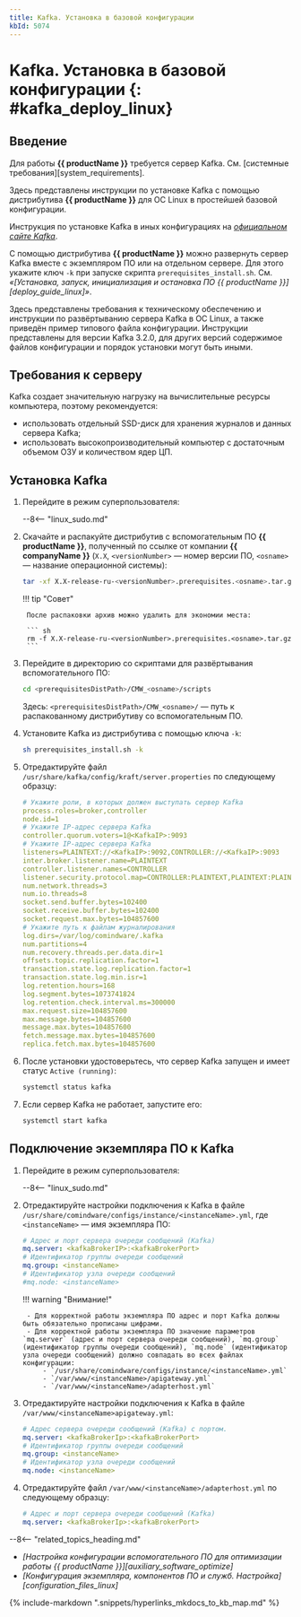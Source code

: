 ```yaml
---
title: Kafka. Установка в базовой конфигурации
kbId: 5074
---
```


# Kafka. Установка в базовой конфигурации {: #kafka_deploy_linux}

## Введение

Для работы **{{ productName }}** требуется сервер Kafka. См. [системные требования][system_requirements].

Здесь представлены инструкции по установке Kafka с помощью дистрибутива **{{ productName }}** для ОС Linux в простейшей базовой конфигурации.

Инструкция по установке Kafka в иных конфигурациях на _[официальном сайте Kafka](https://kafka.apache.org/quickstart)_.

С помощью дистрибутива **{{ productName }}** можно развернуть сервер Kafka вместе с экземпляром ПО или на отдельном сервере. Для этого укажите ключ `-k` при запуске скрипта `prerequisites_install.sh`. См. _«[Установка, запуск, инициализация и остановка ПО {{ productName }}][deploy_guide_linux]»_.

Здесь представлены требования к техническому обеспечению и инструкции по развёртыванию сервера Kafka в ОС Linux, а также приведён пример типового файла конфигурации. Инструкции представлены для версии Kafka 3.2.0, для других версий содержимое файлов конфигурации и порядок установки могут быть иными.

## Требования к серверу

Kafka создает значительную нагрузку на вычислительные ресурсы компьютера, поэтому рекомендуется:

- использовать отдельный SSD-диск для хранения журналов и данных сервера Kafka;
- использовать высокопроизводительный компьютер с достаточным объемом ОЗУ и количеством ядер ЦП.

## Установка Kafka

1. Перейдите в режим суперпользователя:

    --8<-- "linux_sudo.md"

2. Скачайте и распакуйте дистрибутив с вспомогательным ПО **{{ productName }}**, полученный по ссылке от компании **{{ companyName }}** (`X.X`, `<versionNumber>` — номер версии ПО, `<osname>` — название операционной системы):

    ``` sh
    tar -xf X.X-release-ru-<versionNumber>.prerequisites.<osname>.tar.gz
    ```

    !!! tip "Совет"

        После распаковки архив можно удалить для экономии места:

        ``` sh
        rm -f X.X-release-ru-<versionNumber>.prerequisites.<osname>.tar.gz
        ```

3. Перейдите в директорию со скриптами для развёртывания вспомогательного ПО:

    ``` sh
    cd <prerequisitesDistPath>/CMW_<osname>/scripts
    ```

    Здесь:  `<prerequisitesDistPath>/CMW_<osname>/` — путь к распакованному дистрибутиву со вспомогательным ПО.

4. Установите Kafka из дистрибутива с помощью ключа `-k`:

    ``` sh
    sh prerequisites_install.sh -k
    ```

5. Отредактируйте файл `/usr/share/kafka/config/kraft/server.properties` по следующему образцу:

    ``` yml
    # Укажите роли, в которых должен выступать сервер Kafka
    process.roles=broker,controller
    node.id=1
    # Укажите IP-адрес сервера Kafka
    controller.quorum.voters=1@<KafkaIP>:9093
    # Укажите IP-адрес сервера Kafka
    listeners=PLAINTEXT://<KafkaIP>:9092,CONTROLLER://<KafkaIP>:9093
    inter.broker.listener.name=PLAINTEXT
    controller.listener.names=CONTROLLER
    listener.security.protocol.map=CONTROLLER:PLAINTEXT,PLAINTEXT:PLAINTEXT,SSL:SSL,SASL_PLAINTEXT:SASL_PLAINTEXT,SASL_SSL:SASL_SSL
    num.network.threads=3
    num.io.threads=8
    socket.send.buffer.bytes=102400
    socket.receive.buffer.bytes=102400
    socket.request.max.bytes=104857600
    # Укажите путь к файлам журналирования
    log.dirs=/var/log/comindware/.kafka
    num.partitions=4
    num.recovery.threads.per.data.dir=1
    offsets.topic.replication.factor=1
    transaction.state.log.replication.factor=1
    transaction.state.log.min.isr=1
    log.retention.hours=168
    log.segment.bytes=1073741824
    log.retention.check.interval.ms=300000
    max.request.size=104857600
    max.message.bytes=104857600
    message.max.bytes=104857600
    fetch.message.max.bytes=104857600
    replica.fetch.max.bytes=104857600
    ```

6. После установки удостоверьтесь, что сервер Kafka запущен и имеет статус `Active (running)`:

    ``` sh
    systemctl status kafka
    ```

7. Если сервер Kafka не работает, запустите его:

    ``` sh
    systemctl start kafka
    ```

## Подключение экземпляра ПО к Kafka

1. Перейдите в режим суперпользователя:

    --8<-- "linux_sudo.md"

2. Отредактируйте настройки подключения к Kafka в файле `/usr/share/comindware/configs/instance/<instanceName>.yml`, где `<instanceName>` — имя экземпляра ПО:

    ``` yml
    # Адрес и порт сервера очереди сообщений (Kafka)
    mq.server: <kafkaBrokerIP>:<kafkaBrokerPort>
    # Идентификатор группы очереди сообщений
    mq.group: <instanceName>
    # Идентификатор узла очереди сообщений
    #mq.node: <instanceName>
    ```

    !!! warning "Внимание!"

        - Для корректной работы экземпляра ПО адрес и порт Kafka должны быть обязательно прописаны цифрами.
        - Для корректной работы экземпляра ПО значение параметров `mq.server` (адрес и порт сервера очереди сообщений), `mq.group` (идентификатор группы очереди сообщений), `mq.node` (идентификатор узла очереди сообщений) должно совпадать во всех файлах конфигурации:
            - `/usr/share/comindware/configs/instance/<instanceName>.yml`
            - `/var/www/<instanceName>/apigateway.yml`
            - `/var/www/<instanceName>/adapterhost.yml`

3. Отредактируйте настройки подключения к Kafka в файле `/var/www/<instanceName>apigateway.yml`:

    ``` yml
    # Адрес сервера очереди сообщений (Kafka) с портом.
    mq.server: <kafkaBrokerIp>:<kafkaBrokerPort>
    # Идентификатор группы очереди сообщений
    mq.group: <instanceName>
    # Идентификатор узла очереди сообщений
    mq.node: <instanceName>
    ```

4. Отредактируйте файл `/var/www/<instanceName>/adapterhost.yml` по следующему образцу:

    ``` yml
    # Адрес и порт сервера очереди сообщений (Kafka)
    mq.server: <kafkaBrokerIp>:<kafkaBrokerPort>
    ```

<div class="relatedTopics" markdown="block">

--8<-- "related_topics_heading.md"

- _[Настройка конфигурации вспомогательного ПО для оптимизации работы {{ productName }}][auxiliary_software_optimize]_
- _[Конфигурация экземпляра, компонентов ПО и служб. Настройка][configuration_files_linux]_

</div>

{% include-markdown ".snippets/hyperlinks_mkdocs_to_kb_map.md" %}

